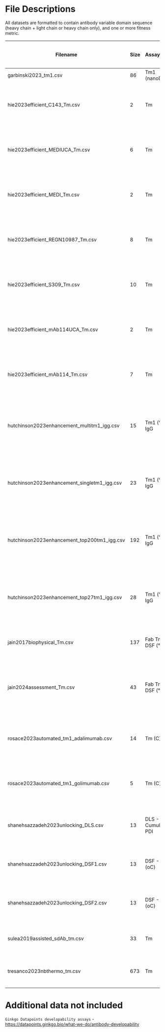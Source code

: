 # File Descriptions

All datasets are formatted to contain antibody variable domain sequence (heavy chain + light chain or heavy chain only), and one or more fitness metric.

| Filename                                | Size | Assay/Units          | Description                   | Publication                                                                                       | Year | Direction of favorable values| 
|-----------------------------------------|------|---------------------|-------------------------------|-------------------------------------------------------------------------------------------------|------| -------- |
| garbinski2023_tm1.csv                    | 86   | Tm1 (nanoDSF)       | None                          | None                                                                                            | 2023 | ↑ | 
| hie2023efficient_C143_Tm.csv             | 2    | Tm                  | C143                          | [Efficient evolution of human antibodies from general protein language models](https://doi.org/10.1038/s41587-023-01763-2) | 2023 | ↑ | 
| hie2023efficient_MEDIUCA_Tm.csv          | 6    | Tm                  | MEDIUCA                       | [Efficient evolution of human antibodies from general protein language models](https://doi.org/10.1038/s41587-023-01763-2) | 2023 | ↑ | 
| hie2023efficient_MEDI_Tm.csv              | 2    | Tm                  | MEDI                          | [Efficient evolution of human antibodies from general protein language models](https://doi.org/10.1038/s41587-023-01763-2) | 2023 | ↑ | 
| hie2023efficient_REGN10987_Tm.csv        | 8    | Tm                  | REGN10987                     | [Efficient evolution of human antibodies from general protein language models](https://doi.org/10.1038/s41587-023-01763-2) | 2023 | ↑ | 
| hie2023efficient_S309_Tm.csv              | 10   | Tm                  | S309                          | [Efficient evolution of human antibodies from general protein language models](https://doi.org/10.1038/s41587-023-01763-2) | 2023 | ↑ | 
| hie2023efficient_mAb114UCA_Tm.csv        | 2    | Tm                  | mAb114UCA                     | [Efficient evolution of human antibodies from general protein language models](https://doi.org/10.1038/s41587-023-01763-2) | 2023 | ↑ | 
| hie2023efficient_mAb114_Tm.csv            | 7    | Tm                  | mAb114                        | [Efficient evolution of human antibodies from general protein language models](https://doi.org/10.1038/s41587-023-01763-2) | 2023 | ↑ | 
| hutchinson2023enhancement_multitm1_igg.csv | 15   | Tm1 (°C) IgG        | Fv                            | [Toward enhancement of antibody thermostability and affinity by computational design in the absence of antigen](https://doi.org/10.1080/19420862.2024.2362775) | 2024 | ↑ | 
| hutchinson2023enhancement_singletm1_igg.csv | 23   | Tm1 (°C) IgG        | Fv                            | [Toward enhancement of antibody thermostability and affinity by computational design in the absence of antigen](https://doi.org/10.1080/19420862.2024.2362775) | 2024 | ↑ | 
| hutchinson2023enhancement_top200tm1_igg.csv | 192  | Tm1 (°C) IgG        | Fv                            | [Toward enhancement of antibody thermostability and affinity by computational design in the absence of antigen](https://doi.org/10.1080/19420862.2024.2362775) | 2024 | ↑ | 
| hutchinson2023enhancement_top27tm1_igg.csv | 28   | Tm1 (°C) IgG        | Fv                            | [Toward enhancement of antibody thermostability and affinity by computational design in the absence of antigen](https://doi.org/10.1080/19420862.2024.2362775) | 2024 | ↑ | 
| jain2017biophysical_Tm.csv               | 137  | Fab Tm by DSF (°C)  | clinical stage therapeutic, Fv | [Biophysical properties of the clinical-stage antibody landscape](https://doi.org/10.1073/pnas.1616408114) | 2017 | ↑ | 
| jain2024assessment_Tm.csv                | 43   | Fab Tm by DSF (°C)  | germline, Fv                 | [Assessment and incorporation of in vitro correlates to pharmacokinetic outcomes in antibody developability workflows](https://doi.org/10.1080/19420862.2024.2384104) | 2024 | ↑ | 
| rosace2023automated_tm1_adalimumab.csv  | 14   | Tm (C) rep1         | Adalimumab, Fv               | [Automated optimisation of solubility and conformational stability of antibodies and proteins](https://doi.org/10.1038/s41467-023-37668-6) | 2022 | ↑ | 
| rosace2023automated_tm1_golimumab.csv   | 5    | Tm (C) rep1         | Golimumab, Fv               | [Automated optimisation of solubility and conformational stability of antibodies and proteins](https://doi.org/10.1038/s41467-023-37668-6) | 2022 | ↑ | 
| shanehsazzadeh2023unlocking_DLS.csv     | 13   | DLS - Cumulant PDI  | Trastuzumab, Fv             | [Unlocking de novo antibody design with generative artificial intelligence](https://doi.org/10.1101/2023.01.08.523187) | 2024 | ↑ | 
| shanehsazzadeh2023unlocking_DSF1.csv    | 13   | DSF - IP #1 (oC)    | Trastuzumab, Fv             | [Unlocking de novo antibody design with generative artificial intelligence](https://doi.org/10.1101/2023.01.08.523187) | 2024 | ↑ | 
| shanehsazzadeh2023unlocking_DSF2.csv    | 13   | DSF - IP #2 (oC)    | Trastuzumab, Fv             | [Unlocking de novo antibody design with generative artificial intelligence](https://doi.org/10.1101/2023.01.08.523187) | 2024 | ↑ | 
| sulea2019assisted_sdAb_tm.csv            | 33   | Tm                  | sdAb                        | [Assisted Design of Antibody and Protein Therapeutics (ADAPT)](https://doi.org/10.1371/journal.pone.0181490) | 2019 | ↑ | 
| tresanco2023nbthermo_tm.csv              | 673  | Tm                  | Nanobody                    | [NbThermo: a new thermostability database for nanobodies](https://doi.org/10.1093/database/baad021) | 2023 | ↑ | 

# Additional data not included

`Ginkgo Datapoints developability assays` - https://datapoints.ginkgo.bio/what-we-do/antibody-developability



